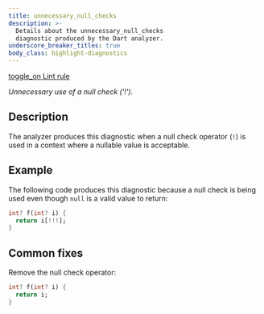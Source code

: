 ```yaml
---
title: unnecessary_null_checks
description: >-
  Details about the unnecessary_null_checks
  diagnostic produced by the Dart analyzer.
underscore_breaker_titles: true
body_class: highlight-diagnostics
---
```


<div class="tags">
  <a class="tag-label"
      href="/tools/linter-rules/unnecessary_null_checks"
      title="Learn about the lint rule that enables this diagnostic."
      aria-label="Learn about the lint rule that enables this diagnostic."
      target="_blank">
    <span class="material-symbols" aria-hidden="true">toggle_on</span>
    <span>Lint rule</span>
  </a>
</div>

_Unnecessary use of a null check ('!')._

## Description

The analyzer produces this diagnostic when a null check operator (`!`) is
used in a context where a nullable value is acceptable.

## Example

The following code produces this diagnostic because a null check is being
used even though `null` is a valid value to return:

```dart
int? f(int? i) {
  return i[!!!];
}
```

## Common fixes

Remove the null check operator:

```dart
int? f(int? i) {
  return i;
}
```
